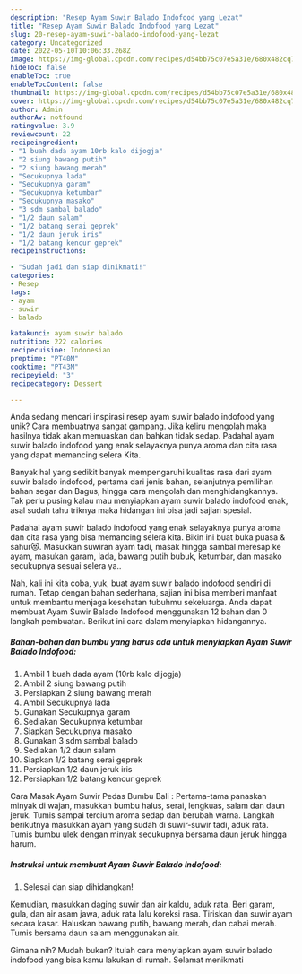 ```yaml
---
description: "Resep Ayam Suwir Balado Indofood yang Lezat"
title: "Resep Ayam Suwir Balado Indofood yang Lezat"
slug: 20-resep-ayam-suwir-balado-indofood-yang-lezat
category: Uncategorized
date: 2022-05-10T10:06:33.268Z
image: https://img-global.cpcdn.com/recipes/d54bb75c07e5a31e/680x482cq70/ayam-suwir-balado-indofood-foto-resep-utama.jpg
hideToc: false
enableToc: true
enableTocContent: false
thumbnail: https://img-global.cpcdn.com/recipes/d54bb75c07e5a31e/680x482cq70/ayam-suwir-balado-indofood-foto-resep-utama.jpg
cover: https://img-global.cpcdn.com/recipes/d54bb75c07e5a31e/680x482cq70/ayam-suwir-balado-indofood-foto-resep-utama.jpg
author: Admin
authorAv: notfound
ratingvalue: 3.9
reviewcount: 22
recipeingredient:
- "1 buah dada ayam 10rb kalo dijogja"
- "2 siung bawang putih"
- "2 siung bawang merah"
- "Secukupnya lada"
- "Secukupnya garam"
- "Secukupnya ketumbar"
- "Secukupnya masako"
- "3 sdm sambal balado"
- "1/2 daun salam"
- "1/2 batang serai geprek"
- "1/2 daun jeruk iris"
- "1/2 batang kencur geprek"
recipeinstructions:

- "Sudah jadi dan siap dinikmati!"
categories:
- Resep
tags:
- ayam
- suwir
- balado

katakunci: ayam suwir balado 
nutrition: 222 calories
recipecuisine: Indonesian
preptime: "PT40M"
cooktime: "PT43M"
recipeyield: "3"
recipecategory: Dessert

---
```





Anda sedang mencari inspirasi resep ayam suwir balado indofood yang unik? Cara membuatnya sangat gampang. Jika keliru mengolah maka hasilnya tidak akan memuaskan dan bahkan tidak sedap. Padahal ayam suwir balado indofood yang enak selayaknya punya aroma dan cita rasa yang dapat memancing selera Kita.





Banyak hal yang sedikit banyak mempengaruhi kualitas rasa dari ayam suwir balado indofood, pertama dari jenis bahan, selanjutnya pemilihan bahan segar dan Bagus, hingga cara mengolah dan menghidangkannya. Tak perlu pusing kalau mau menyiapkan ayam suwir balado indofood enak,      asal sudah tahu triknya maka hidangan ini bisa jadi sajian spesial.














Padahal ayam suwir balado indofood yang enak selayaknya punya aroma dan cita rasa yang bisa memancing selera kita. Bikin ini buat buka puasa &amp; sahur😻. Masukkan suwiran ayam tadi, masak hingga sambal meresap ke ayam, masukan garam, lada, bawang putih bubuk, ketumbar, dan masako secukupnya sesuai selera ya..






Nah, kali ini kita coba, yuk, buat ayam suwir balado indofood sendiri di rumah. Tetap dengan bahan sederhana, sajian ini bisa memberi manfaat untuk membantu menjaga kesehatan tubuhmu sekeluarga. Anda dapat membuat Ayam Suwir Balado Indofood menggunakan 12 bahan dan 0 langkah pembuatan. Berikut ini cara dalam menyiapkan hidangannya.

<!--inarticleads1-->

##### Bahan-bahan dan bumbu yang harus ada untuk menyiapkan Ayam Suwir Balado Indofood:

1. Ambil 1 buah dada ayam (10rb kalo dijogja)
1. Ambil 2 siung bawang putih
1. Persiapkan 2 siung bawang merah
1. Ambil Secukupnya lada
1. Gunakan Secukupnya garam
1. Sediakan Secukupnya ketumbar
1. Siapkan Secukupnya masako
1. Gunakan 3 sdm sambal balado
1. Sediakan 1/2 daun salam
1. Siapkan 1/2 batang serai geprek
1. Persiapkan 1/2 daun jeruk iris
1. Persiapkan 1/2 batang kencur geprek


Cara Masak Ayam Suwir Pedas Bumbu Bali : Pertama-tama panaskan minyak di wajan, masukkan bumbu halus, serai, lengkuas, salam dan daun jeruk. Tumis sampai tercium aroma sedap dan berubah warna. Langkah berikutnya masukkan ayam yang sudah di suwir-suwir tadi, aduk rata. Tumis bumbu ulek dengan minyak secukupnya bersama daun jeruk hingga harum. 

<!--inarticleads2-->

##### Instruksi untuk membuat Ayam Suwir Balado Indofood:


1. Selesai dan siap dihidangkan!

Kemudian, masukkan daging suwir dan air kaldu, aduk rata. Beri garam, gula, dan air asam jawa, aduk rata lalu koreksi rasa. Tiriskan dan suwir ayam secara kasar. Haluskan bawang putih, bawang merah, dan cabai merah. Tumis bersama daun salam menggunakan air. 

Gimana nih? Mudah bukan? Itulah cara menyiapkan ayam suwir balado indofood yang bisa kamu lakukan di rumah. Selamat menikmati
